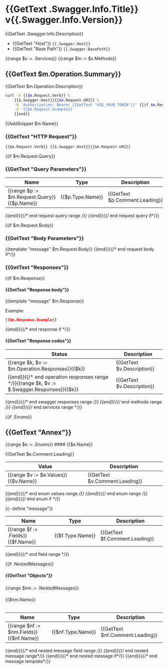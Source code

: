 # {{GetText .Swagger.Info.Title}} v{{.Swagger.Info.Version}}

{{GetText .Swagger.Info.Description}}  
* {{GetText "Host"}} `{{.Swagger.Host}}`  
* {{GetText "Base Path"}} `{{.Swagger.BasePath}}`  

{{range $s := .Services}}
{{range $m := $s.Methods}}

## {{GetText $m.Operation.Summary}}

{{GetText $m.Operation.Description}}

```sh
curl -X {{$m.Request.Verb}} \
	{{$.Swagger.Host}}{{$m.Request.URI}} \
	-H 'Authorization: Bearer {{GetText "USE_YOUR_TOKEN"}}' {{if $m.Request.Example}}\
	-d '{{$m.Request.Example}}'
	{{end}}
```

{{AddSnippet $m.Name}}

### {{GetText "HTTP Request"}}

`{{$m.Request.Verb}} {{$.Swagger.Host}}{{$m.Request.URI}}`

{{if $m.Request.Query}}

### {{GetText "Query Parameters"}}

Name | Type | Description
---- | ---- | -----------
{{range $p := $m.Request.Query}}{{$p.Name}} | {{$p.Type.Name}} |{{GetText $p.Comment.Leading}}
{{end}}{{/* end request query range */}}
{{end}}{{/* end request query if*/}}

{{if $m.Request.Body}}
### {{GetText "Body Parameters"}}
{{template "message" $m.Request.Body}}
{{end}}{{/* end request body if*/}}

### {{GetText "Responses"}}

{{if $m.Response}}
#### {{GetText "Response body"}}
{{template "message" $m.Response}}

Example:

```json
{{$m.Response.Example}}
```
{{end}}{{/* end response if */}}

#### {{GetText "Response codes"}}
Status | Description
------ | -----------
{{range $k, $v := $m.Operation.Responses}}{{$k}} | {{GetText $v.Description}}
{{end}}{{/* end operation responses range */}}{{range $k, $v := $.Swagger.Responses}}{{$k}} | {{GetText $v.Description}}
{{end}}{{/* end swagger responses range */}}
{{end}}{{/* end methods range */}}
{{end}}{{/* end services range */}}

{{if .Enums}}
## {{GetText "Annex"}}

{{range $e := .Enums}}
#### {{$e.Name}}

{{GetText $e.Comment.Leading}}

Value | Description
----- | -----------
{{range $v := $e.Values}}{{$v.Name}} | {{GetText $v.Comment.Leading}}
{{end}}{{/* end enum values range */}}
{{end}}{{/* end enum range */}}
{{end}}{{/* end enum if */}}

{{- define "message"}}

Name | Type | Description
---- | ---- | -----------
{{range $f := .Fields}}{{$f.Name}} | {{$f.Type.Name}} | {{GetText $f.Comment.Leading}}
{{end}}{{/* end field range */}}

{{if .NestedMessages}}
##### {{GetText "Objects"}}

{{range $nm := .NestedMessages}}
###### {{$nm.Name}}

Name | Type | Description
---- | ---- | -----------
{{range $nf := $nm.Fields}}{{$nf.Name}} | {{$nf.Type.Name}} | {{GetText $nf.Comment.Leading}}
{{end}}{{/* end nested message field range */}}
{{end}}{{/* end nested message range*/}}
{{end}}{{/* end nested message if*/}}
{{end}}{{/* end message template*/}}
